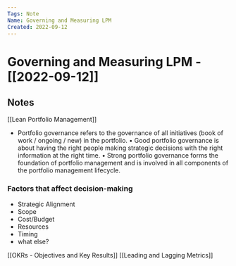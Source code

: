 ```yaml
---
Tags: Note
Name: Governing and Measuring LPM
Created: 2022-09-12
---
```

# Governing and Measuring LPM - [[2022-09-12]]
## Notes
[[Lean Portfolio Management]]
- Portfolio governance refers to the governance of all initiatives (book of work / 
ongoing / new) in the portfolio.
• Good portfolio governance is about having the right people making strategic 
decisions with the right information at the right time.
• Strong portfolio governance forms the foundation of portfolio management and is 
involved in all components of the portfolio management lifecycle.

### Factors that affect decision-making
- Strategic Alignment
- Scope
- Cost/Budget
- Resources
- Timing
- what else?

[[OKRs - Objectives and Key Results]]
[[Leading and Lagging Metrics]]
